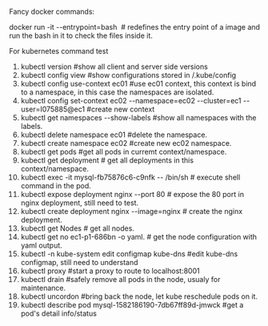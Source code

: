 Fancy docker commands:

docker run -it --entrypoint=bash <image>  # redefines the entry point of a image and run the bash in it to check the files inside it. 


For kubernetes command test

1. kubectl version #show all client and server side versions </br>
2. kubectl config view #show configurations stored in <UserHome>/.kube/config </br>
3. kubectl config use-context ec01 #use ec01 context, this context is bind to a namespace, in this case the namespaces are isolated. </br>
4. kubectl config set-context ec02 --namespace=ec02 --cluster=ec1 --user=I075885@ec1  #create new context
5. kubectl get namespaces --show-labels  #show all namespaces with the labels. </br>
6. kubectl delete namespace ec01 #delete the namespace. </br>
7. kubectl create namespace ec02 #create new ec02 namespace. </br>
8. kubectl get pods #get all pods in curremt context/namespace. </br>
9. kubectl get deployment # get all deployments in this context/namespace. </br>
10. kubectl exec -it mysql-fb75876c6-c9nfk -- /bin/sh  # execute shell command in the pod. </br>
11. kubectl expose deployment nginx --port 80 # expose the 80 port in nginx deployment, still need to test. </br>
12. kubectl create deployment nginx --image=nginx    # create the nginx deployment. </br>
13. kubectl get Nodes  # get all nodes. </br>
14. kubectl get no ec1-p1-686bn -o yaml. # get the node configuration with yaml output. </br> 
15. kubectl -n kube-system edit configmap kube-dns    #edit kube-dns configmap, still need to understand    </br> 
16. kubectl proxy #start a proxy to route to localhost:8001 </br>
17. kubectl drain <node name> #safely remove all pods in the node, usualy for maintenance. </br>
18. kubectl uncordon <node name> #bring back the node, let kube reschedule pods on it. </br>
19. kubectl describe pod mysql-1582186190-7db67ff89d-jmwck   #get a pod's detail info/status
